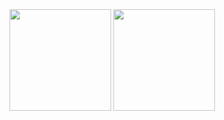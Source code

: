 <div>
<img height="180em" src="https://github-readme-stats-steel-nine.vercel.app/api?username=luccaugusto&show_icons=true&theme=dracula&include_all_commits=true&count_private=true"/>
  <img height="180em" src="https://github-readme-stats-steel-nine.vercel.app/api/top-langs/?username=luccaugusto&layout=compact&langs_count=7&theme=dracula"/>
</div>
